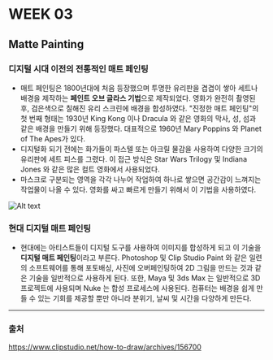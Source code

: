 # WEEK 03
## Matte Painting
### 디지털 시대 이전의 전통적인 매트 페인팅
 - 매트 페인팅은 1800년대에 처음 등장했으며 투명한 유리판을 겹겹이 쌓아 세트나 배경을 제작하는 **페인트 오브 글라스 기법**으로 제작되었다. 영화가 완전히 촬영된 후, 검은색으로 칠해진 유리 스크린에 배경을 합성하였다. "진정한 매트 페인팅"의 첫 번째 형태는 1930년 King Kong 이나 Dracula 와 같은 영화의 막사, 성, 섬과 같은 배경을 만들기 위해 등장했다. 대표적으로 1960년 Mary Poppins 와 Planet of The Apes가 있다. 
 - 디지털화 되기 전에는 화가들이 파스텔 또는 아크릴 물감을 사용하여 다양한 크기의 유리판에 세트 피스를 그렸다. 이 접근 방식은 Star Wars Trilogy 및 Indiana Jones 와 같은 많은 컬트 영화에서 사용되었다.
 - 마스크로 구분되는 영역을 각각 나누어 작업하여 하나로 쌓으면 공간감이 느껴지는 작업물이 나올 수 있다. 영화를 싸고 빠르게 만들기 위해서 이 기법을 사용하였다.

![Alt text](https://user-images.githubusercontent.com/112941366/208162562-e11a3c56-5647-4c69-9286-82a13a66eb72.png)

### 현대 디지털 매트 페인팅
- 현대에는 아티스트들이 디지털 도구를 사용하여 이미지를 합성하게 되고 이 기술을 **디지털 매트 페인팅**이라고 부른다. Photoshop 및 Clip Studio Paint 와 같은 일련의 소프트웨어를 통해 포토배싱, 사진에 오버페인팅하여 2D 그림을 만드는 것과 같은 기술을 일반적으로 사용하게 된다. 또한, Maya 및 3ds Max 는 일반적으로 3D 프로젝트에 사용되며 Nuke 는 합성 프로세스에 사용된다. 컴퓨터는 배경을 쉽게 만들 수 있는 기회를 제공할 뿐만 아니라 분위기, 날씨 및 시간을 다양하게 만든다.

---

### 출처
https://www.clipstudio.net/how-to-draw/archives/156700
